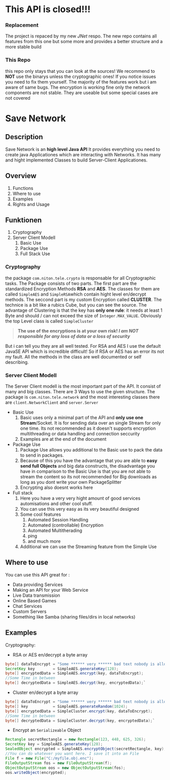 # This API is closed!!!
### Replacement
The project is repaced by my new *JNet* respo. The new repo contains all features from this one but some more and provides a better structure and a more stable build

### This Repo
this repo only stays that you can look at the sources!
We recommend to **NOT** use the binarys unless the cryptographic ones!
If you notice issues you need to fix them yourself. The majority of the features work but i am aware of same bugs. The encryption is working fine only the network components are not stable. They are useable but some special cases are not covered
# Save Network
## Description
Save Network is an **high level Java API**
It provides everything you need to create java Applicationes which are interacting with Networks.
It has many and hight implemented Classes to build Server-Client Applicationes.
## Overview
 1. Functions
 2. Where to use
 3. Examples
 4. Rights and Usage
## Funktionen
 1. Cryptography
 2. Server Client Modell
	 1. Basic Use
	 2. Package Use
	 3. Full Stack Use

### Cryptography
the package `com.niton.tele.crypto` is responsable for all Cryptographic tasks.
The Package consists of two parts.
The first part are the standardized Encryption Methods **RSA** and **AES**.  The classes
for them are called `SimpleAES` and `SimpleRSA`which contain hight level en/decrypt
methods.
The seccond part is my custom Encryption called **CLUSTER**. The technice is a bit like a
rubics Cube, but you can see the source. The advantage of Clustering is that the key has **only
one rule**: it needs at least 1  Byte and should / can not exceed the size of `Integer.MAX_VALUE`.
Obviously the top Level class is called `SimpleCluster`

> **The use of the encryptions is at your own risk! 
> *I am NOT responsible for any loss of data or a loss of security***


But i can tell you they are all well tested. For RSA and AES I use the default JavaSE API which is
incredible difficult! So if RSA or AES has an error its not my fault.
All the methods in the class are well documented or self describing.
### Server Client Modell
The Server Client modell is the most important part of the API. It consist of many and big classes.
There are 3 Ways to use the given structure. The package is `com.niton.tele.network` and the
most interesting classes there are `client.NetworkClient` and `server.Server`

 - Basic Use
	 1. Basic uses only a minimal part of the API and **only use one Stream**/Socket. It is for sending data over an single Stream for only one time. Its not recommended as it doesn't supports encryption multithreading or data handling and connection seccurity
	 2. Examples are at the end of the document 
 - Package Use
	 1. Package Use allows you additional to the Basic use to pack the data to send in packages.
	 2. Because of this you have the advantage that you are able to **easy send full Objects** and big data constructs, the disadvantage you have in comparison to the Basic Use is that you are not able to stream the content so its not recommended for Big downloads as long as you dont write your own PackageSplitter
	 3. Encrypting also doesnt works here
 - Full stack
	 1. Here you have a very very hight amount of good services automisations and other cool stuff.
	 2. You can use this very easy as its very beautiful designed 
	 3. Some cool features
		 1. Automated Session Handling
		 2. Automated (controllable) Encryption
		 3. Automated Multitherading
		 4. ping
		 5. and much more
	 4. Additional we can use the Streaming feature from the Simple Use
## Where to use
You can use this API great for :
 - Data providing Services
 - Making an API for your Web Service
 - Live Data transmission
 - Online Based Games
 - Chat Services
 - Custom Servers
 - Something like Samba (sharing files/dirs in local networks) 
## Examples
Cryptography:
 - RSA or AES en/decrypt a byte array 

```java
byte[] dataToEncrypt = "Some ****** very ****** bad text nobody is allowed to see".getBytes("UTF-8");
SecretKey key        = SimpleAES.generateKey(128);
byte[] encryptedData = SimpleAES.encrypt(key, dataToEncrypt);
//Some Time in between
byte[] decryptedData = SimpleAES.decrypt(key, encryptedData);`
```
 - Cluster en/decrypt a byte array 

```java
byte[] dataToEncrypt = "Some ****** very ****** bad text nobody is allowed to see".getBytes("UTF-8");
byte[] key           = SimpleAES.generateRandom(1024);
byte[] encryptedData = SimpleCluster.encrypt(key, dataToEncrypt);
//Some Time in between
byte[] decryptedData = SimpleCluster.decrypt(key, encryptedData);`
```
    

 - Encrypt an `Serializeable` Object

```java
Rectangle secretRectangle = new Rectangle(123, 448, 625, 326);
SecretKey key = SimpleAES.generateKey(128);
SealedObject encrypted = SimpleAES.encryptObject(secretRectangle, key);
//You can do whatever you want here. I save it into an File
File f = new File("C:/myfile.obj.enc");
FileOutputStream fos = new FileOutputStream(f);
ObjectOutputStream oos = new ObjectOutputStream(fos);
oos.writeObject(encrypted);
```

 


